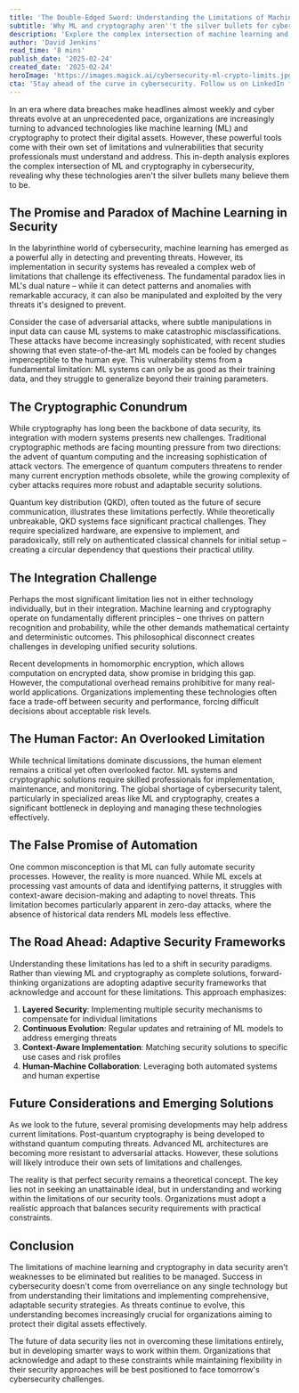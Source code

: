 ```yaml
---
title: 'The Double-Edged Sword: Understanding the Limitations of Machine Learning and Cryptography in Modern Data Security'
subtitle: 'Why ML and cryptography aren''t the silver bullets for cybersecurity'
description: 'Explore the complex intersection of machine learning and cryptography within modern cybersecurity. This analysis delves into their limitations and vulnerabilities, revealing why these technologies are not the miraculous solutions they might seem.'
author: 'David Jenkins'
read_time: '8 mins'
publish_date: '2025-02-24'
created_date: '2025-02-24'
heroImage: 'https://images.magick.ai/cybersecurity-ml-crypto-limits.jpg'
cta: 'Stay ahead of the curve in cybersecurity. Follow us on LinkedIn for more expert insights on the evolving landscape of data security and emerging technologies.'
---
```


In an era where data breaches make headlines almost weekly and cyber threats evolve at an unprecedented pace, organizations are increasingly turning to advanced technologies like machine learning (ML) and cryptography to protect their digital assets. However, these powerful tools come with their own set of limitations and vulnerabilities that security professionals must understand and address. This in-depth analysis explores the complex intersection of ML and cryptography in cybersecurity, revealing why these technologies aren't the silver bullets many believe them to be.

## The Promise and Paradox of Machine Learning in Security

In the labyrinthine world of cybersecurity, machine learning has emerged as a powerful ally in detecting and preventing threats. However, its implementation in security systems has revealed a complex web of limitations that challenge its effectiveness. The fundamental paradox lies in ML's dual nature – while it can detect patterns and anomalies with remarkable accuracy, it can also be manipulated and exploited by the very threats it's designed to prevent.

Consider the case of adversarial attacks, where subtle manipulations in input data can cause ML systems to make catastrophic misclassifications. These attacks have become increasingly sophisticated, with recent studies showing that even state-of-the-art ML models can be fooled by changes imperceptible to the human eye. This vulnerability stems from a fundamental limitation: ML systems can only be as good as their training data, and they struggle to generalize beyond their training parameters.

## The Cryptographic Conundrum

While cryptography has long been the backbone of data security, its integration with modern systems presents new challenges. Traditional cryptographic methods are facing mounting pressure from two directions: the advent of quantum computing and the increasing sophistication of attack vectors. The emergence of quantum computers threatens to render many current encryption methods obsolete, while the growing complexity of cyber attacks requires more robust and adaptable security solutions.

Quantum key distribution (QKD), often touted as the future of secure communication, illustrates these limitations perfectly. While theoretically unbreakable, QKD systems face significant practical challenges. They require specialized hardware, are expensive to implement, and paradoxically, still rely on authenticated classical channels for initial setup – creating a circular dependency that questions their practical utility.

## The Integration Challenge

Perhaps the most significant limitation lies not in either technology individually, but in their integration. Machine learning and cryptography operate on fundamentally different principles – one thrives on pattern recognition and probability, while the other demands mathematical certainty and deterministic outcomes. This philosophical disconnect creates challenges in developing unified security solutions.

Recent developments in homomorphic encryption, which allows computation on encrypted data, show promise in bridging this gap. However, the computational overhead remains prohibitive for many real-world applications. Organizations implementing these technologies often face a trade-off between security and performance, forcing difficult decisions about acceptable risk levels.

## The Human Factor: An Overlooked Limitation

While technical limitations dominate discussions, the human element remains a critical yet often overlooked factor. ML systems and cryptographic solutions require skilled professionals for implementation, maintenance, and monitoring. The global shortage of cybersecurity talent, particularly in specialized areas like ML and cryptography, creates a significant bottleneck in deploying and managing these technologies effectively.

## The False Promise of Automation

One common misconception is that ML can fully automate security processes. However, the reality is more nuanced. While ML excels at processing vast amounts of data and identifying patterns, it struggles with context-aware decision-making and adapting to novel threats. This limitation becomes particularly apparent in zero-day attacks, where the absence of historical data renders ML models less effective.

## The Road Ahead: Adaptive Security Frameworks

Understanding these limitations has led to a shift in security paradigms. Rather than viewing ML and cryptography as complete solutions, forward-thinking organizations are adopting adaptive security frameworks that acknowledge and account for these limitations. This approach emphasizes:

1. **Layered Security**: Implementing multiple security mechanisms to compensate for individual limitations
2. **Continuous Evolution**: Regular updates and retraining of ML models to address emerging threats
3. **Context-Aware Implementation**: Matching security solutions to specific use cases and risk profiles
4. **Human-Machine Collaboration**: Leveraging both automated systems and human expertise

## Future Considerations and Emerging Solutions

As we look to the future, several promising developments may help address current limitations. Post-quantum cryptography is being developed to withstand quantum computing threats. Advanced ML architectures are becoming more resistant to adversarial attacks. However, these solutions will likely introduce their own sets of limitations and challenges.

The reality is that perfect security remains a theoretical concept. The key lies not in seeking an unattainable ideal, but in understanding and working within the limitations of our security tools. Organizations must adopt a realistic approach that balances security requirements with practical constraints.

## Conclusion

The limitations of machine learning and cryptography in data security aren't weaknesses to be eliminated but realities to be managed. Success in cybersecurity doesn't come from overreliance on any single technology but from understanding their limitations and implementing comprehensive, adaptable security strategies. As threats continue to evolve, this understanding becomes increasingly crucial for organizations aiming to protect their digital assets effectively.

The future of data security lies not in overcoming these limitations entirely, but in developing smarter ways to work within them. Organizations that acknowledge and adapt to these constraints while maintaining flexibility in their security approaches will be best positioned to face tomorrow's cybersecurity challenges.